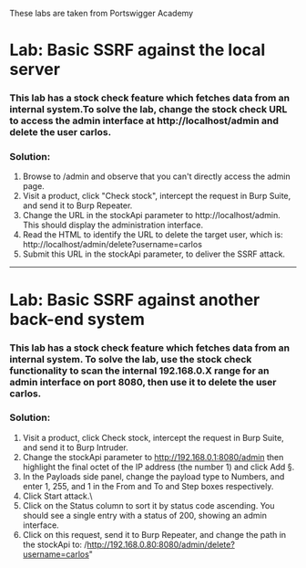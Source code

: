 These labs are taken from Portswigger Academy
# Lab: Basic SSRF against the local server <br>
### This lab has a stock check feature which fetches data from an internal system.To solve the lab, change the stock check URL to access the admin interface at http://localhost/admin and delete the user carlos. <br>

### Solution:
1. Browse to /admin and observe that you can't directly access the admin page.<br>
2. Visit a product, click "Check stock", intercept the request in Burp Suite, and send it to Burp Repeater.<br>
3. Change the URL in the stockApi parameter to http://localhost/admin. This should display the administration interface.<br>
4. Read the HTML to identify the URL to delete the target user, which is:<br>
http://localhost/admin/delete?username=carlos<br>
5. Submit this URL in the stockApi parameter, to deliver the SSRF attack.<br>

---
# Lab: Basic SSRF against another back-end system 
### This lab has a stock check feature which fetches data from an internal system. To solve the lab, use the stock check functionality to scan the internal 192.168.0.X range for an admin interface on port 8080, then use it to delete the user carlos.

### Solution:
1. Visit a product, click Check stock, intercept the request in Burp Suite, and send it to Burp Intruder.
2. Change the stockApi parameter to http://192.168.0.1:8080/admin then highlight the final octet of the IP address (the number 1) and click Add §.
3. In the Payloads side panel, change the payload type to Numbers, and enter 1, 255, and 1 in the From and To and Step boxes respectively.
4. Click  Start attack.\
5. Click on the Status column to sort it by status code ascending. You should see a single entry with a status of 200, showing an admin interface.
6. Click on this request, send it to Burp Repeater, and change the path in the stockApi to: /http://192.168.0.80:8080/admin/delete?username=carlos"


